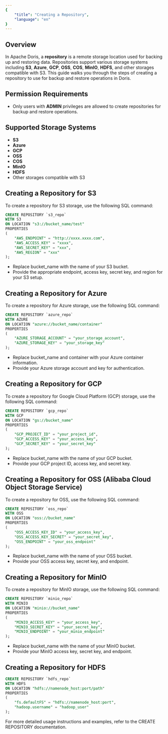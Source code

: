 ```yaml
---
{
    "title": "Creating a Repository",
    "language": "en"
}
---
```


<!--
Licensed to the Apache Software Foundation (ASF) under one
or more contributor license agreements.  See the NOTICE file
distributed with this work for additional information
regarding copyright ownership.  The ASF licenses this file
to you under the Apache License, Version 2.0 (the
"License"); you may not use this file except in compliance
with the License.  You may obtain a copy of the License at

  http://www.apache.org/licenses/LICENSE-2.0

Unless required by applicable law or agreed to in writing,
software distributed under the License is distributed on an
"AS IS" BASIS, WITHOUT WARRANTIES OR CONDITIONS OF ANY
KIND, either express or implied.  See the License for the
specific language governing permissions and limitations
under the License.
-->

## Overview

In Apache Doris, a **repository** is a remote storage location used for backing up and restoring data. Repositories support various storage systems including **S3**, **Azure**, **GCP**, **OSS**, **COS**, **MinIO**, **HDFS**, and other storages compatible with S3. This guide walks you through the steps of creating a repository to use for backup and restore operations in Doris.

## Permission Requirements

- Only users with **ADMIN** privileges are allowed to create repositories for backup and restore operations.

## Supported Storage Systems

- **S3**
- **Azure**
- **GCP**
- **OSS**
- **COS**
- **MinIO**
- **HDFS**
- Other storages compatible with S3

## Creating a Repository for S3

To create a repository for S3 storage, use the following SQL command:

```sql
CREATE REPOSITORY `s3_repo`
WITH S3
ON LOCATION "s3://bucket_name/test"
PROPERTIES
(
    "AWS_ENDPOINT" = "http://xxxx.xxxx.com",
    "AWS_ACCESS_KEY" = "xxxx",
    "AWS_SECRET_KEY" = "xxx",
    "AWS_REGION" = "xxx"
);
```

- Replace bucket_name with the name of your S3 bucket.
- Provide the appropriate endpoint, access key, secret key, and region for your S3 setup.

## Creating a Repository for Azure

To create a repository for Azure storage, use the following SQL command:

```sql
CREATE REPOSITORY `azure_repo`
WITH AZURE
ON LOCATION "azure://bucket_name/container"
PROPERTIES
(
    "AZURE_STORAGE_ACCOUNT" = "your_storage_account",
    "AZURE_STORAGE_KEY" = "your_storage_key"
);
```

- Replace bucket_name and container with your Azure container information.
- Provide your Azure storage account and key for authentication.

## Creating a Repository for GCP

To create a repository for Google Cloud Platform (GCP) storage, use the following SQL command:

```sql
CREATE REPOSITORY `gcp_repo`
WITH GCP
ON LOCATION "gs://bucket_name"
PROPERTIES
(
    "GCP_PROJECT_ID" = "your_project_id",
    "GCP_ACCESS_KEY" = "your_access_key",
    "GCP_SECRET_KEY" = "your_secret_key"
);
```

- Replace bucket_name with the name of your GCP bucket.
- Provide your GCP project ID, access key, and secret key.

## Creating a Repository for OSS (Alibaba Cloud Object Storage Service)

To create a repository for OSS, use the following SQL command:

```sql
CREATE REPOSITORY `oss_repo`
WITH OSS
ON LOCATION "oss://bucket_name"
PROPERTIES
(
    "OSS_ACCESS_KEY_ID" = "your_access_key",
    "OSS_ACCESS_KEY_SECRET" = "your_secret_key",
    "OSS_ENDPOINT" = "your_oss_endpoint"
);
```
- Replace bucket_name with the name of your OSS bucket.
- Provide your OSS access key, secret key, and endpoint.

## Creating a Repository for MinIO

To create a repository for MinIO storage, use the following SQL command:

```sql
CREATE REPOSITORY `minio_repo`
WITH MINIO
ON LOCATION "minio://bucket_name"
PROPERTIES
(
    "MINIO_ACCESS_KEY" = "your_access_key",
    "MINIO_SECRET_KEY" = "your_secret_key",
    "MINIO_ENDPOINT" = "your_minio_endpoint"
);
```

- Replace bucket_name with the name of your MinIO bucket.
- Provide your MinIO access key, secret key, and endpoint.

## Creating a Repository for HDFS

```sql
CREATE REPOSITORY `hdfs_repo`
WITH HDFS
ON LOCATION "hdfs://namenode_host:port/path"
PROPERTIES
(
    "fs.defaultFS" = "hdfs://namenode_host:port",
    "hadoop.username" = "hadoop_user"
);
```

For more detailed usage instructions and examples, refer to the CREATE REPOSITORY documentation.
